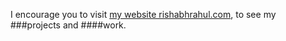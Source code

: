 
I encourage you to visit [my website rishabhrahul.com](https://rishabhrahul.com), to see my ###projects and ####work.
